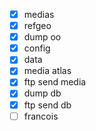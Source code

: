 - [x] medias
- [x] refgeo 
- [x] dump oo
- [x] config
- [x] data
- [x] media atlas
- [x] ftp send media 
- [x] dump db
- [x] ftp send db
- [ ] francois